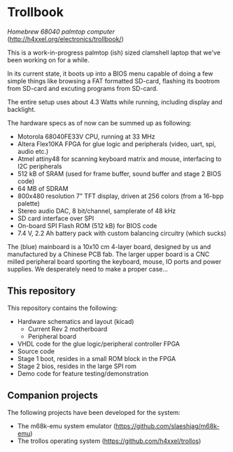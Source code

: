 # Trollbook
*Homebrew 68040 palmtop computer* (http://h4xxel.org/electronics/trollbook/)

This is a work-in-progress palmtop (ish) sized clamshell laptop that we've been
working on for a while.

In its current state, it boots up into a BIOS menu capable of doing
a few simple things like browsing a FAT formatted SD-card, flashing its bootrom
from SD-card and excuting programs from SD-card.

The entire setup uses about 4.3 Watts while running, including
display and backlight.

The hardware specs as of now can be summed up as following:

 - Motorola 68040FE33V CPU, running at 33 MHz
 - Altera Flex10KA FPGA for glue logic and peripherals (video, uart, spi, audio etc.)
 - Atmel attiny48 for scanning keyboard matrix and mouse, interfacing to I2C peripherals
 - 512 kB of SRAM (used for frame buffer, sound buffer and stage 2 BIOS code)
 - 64 MB of SDRAM
 - 800x480 resolution 7" TFT display, driven at 256 colors (from a 16-bpp palette)
 - Stereo audio DAC, 8 bit/channel, samplerate of 48 kHz
 - SD card interface over SPI
 - On-board SPI Flash ROM (512 kB) for BIOS code
 - 7.4 V, 2.2 Ah battery pack with custom balancing circuitry (which sucks)

The (blue) mainboard is a 10x10 cm 4-layer board, designed by us and manufactured by a Chinese PCB fab.
The larger upper board is a CNC milled peripheral board sporting the keyboard, mouse, IO ports and power supplies.
We desperately need to make a proper case...

## This repository
This repository contains the following:
 - Hardware schematics and layout (kicad)
   - Current Rev 2 motherboard
   - Peripheral board
 - VHDL code for the glue logic/peripheral controller FPGA
 - Source code
  - Stage 1 boot, resides in a small ROM block in the FPGA
  - Stage 2 bios, resides in the large SPI rom
  - Demo code for feature testing/demonstration

## Companion projects
The following projects have been developed for the system:
 - The m68k-emu system emulator (https://github.com/slaeshjag/m68k-emu)
 - The trollos operating system (https://github.com/h4xxel/trollos)

